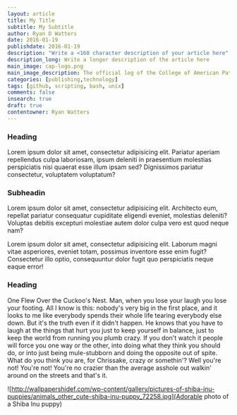 ```yaml
---
layout: article
title: My Title
subtitle: My Subtitle
author: Ryan D Watters
date: 2016-01-19
publishdate: 2016-01-19
description: "Write a <160 character description of your article here"
description_long: Write a longer description of the article here
main_image: cap-logo.png
main_image_description: The official log of the College of American Pathologists
categories: [publishing,technology]
tags: [github, scripting, bash, unix]
comments: false
insearch: true
draft: true         
contentowner: Ryan Watters
---
```


### Heading

Lorem ipsum dolor sit amet, consectetur adipisicing elit. Pariatur aperiam repellendus culpa laboriosam, ipsum deleniti in praesentium molestias perspiciatis nisi quaerat esse illum ipsam sed? Dignissimos pariatur consectetur, voluptatem voluptatum?

### Subheadin

Lorem ipsum dolor sit amet, consectetur adipisicing elit. Architecto eum, repellat pariatur consequatur cupiditate eligendi eveniet, molestias deleniti? Voluptas debitis excepturi molestiae autem dolor culpa vero est quod neque nam?

Lorem ipsum dolor sit amet, consectetur adipisicing elit. Laborum magni vitae asperiores, eveniet totam, possimus inventore esse enim fugit? Consectetur illo optio, consequuntur dolor fugit quo perspiciatis neque eaque error!

### Heading

One Flew Over the Cuckoo's Nest. Man, when you lose your laugh you lose your footing. All I know is this: nobody's very big in the first place, and it looks to me like everybody spends their whole life tearing everybody else down. But it's the truth even if it didn't happen. He knows that you have to laugh at the things that hurt you just to keep yourself in balance, just to keep the world from running you plumb crazy. If you don't watch it people will force you one way or the other, into doing what they think you should do, or into just being mule-stubborn and doing the opposite out of spite. What do you think you are, for Chrissake, crazy or somethin'? Well you're not! You're not! You're no crazier than the average asshole out walkin' around on the streets and that's it.

![http://wallpapershidef.com/wp-content/gallery/pictures-of-shiba-inu-puppies/animals_other_cute-shiba-inu-puppy_72258.jpg](Adorable photo of a Shiba Inu puppy)


